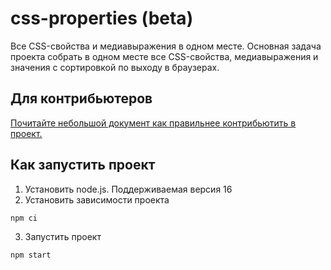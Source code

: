 # css-properties (beta)
Все CSS-свойства и медиавыражения в одном месте. 
Основная задача проекта собрать в одном месте все CSS-свойства, медиавыражения и значения с сортировкой по выходу в браузерах. 

## Для контрибьютеров
[Почитайте небольшой документ как правильнее контрибьютить в проект.](./CONTRIBUTING.md)

## Как запустить проект
1. Установить node.js. Поддерживаемая версия 16
2. Установить зависимости проекта
```bash
npm ci
```
3. Запустить проект
```bash
npm start
```